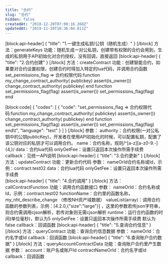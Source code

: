 ```yaml
---
title: "合约"
slug: "合约"
hidden: false
createdAt: "2018-12-20T07:00:16.268Z"
updatedAt: "2019-11-20T10:36:04.811Z"
---
```

[block:api-header]
{
  "title": "1.一键生成私钥/公钥（随机生成）"
}
[/block]
方法：generateKeys
功能：随机生成一对公私钥，创建带有权限的合约会用到，生成的私钥用于API初始化对合约授权，没有回调，直接返回
[block:api-header]
{
  "title": "2.合约创建"
}
[/block]
方法：createContract
功能：创建智能合约，如果要对合约设置权限，创建合约时得加入特定的lua代码，并调用合约函数set_permissions_flag => 合约权限代码:function my_change_contract_authority( publickey) assert(is_owner()) change_contract_authority( publickey) end function set_permissions_flag(flag) assert(is_owner()) set_permissions_flag(flag) end	


[block:code]
{
  "codes": [
    {
      "code": "set_permissions_flag => 合约权限代码:function my_change_contract_authority( publickey) assert(is_owner()) change_contract_authority( publickey) end function set_permissions_flag(flag) assert(is_owner()) set_permissions_flag(flag) end\t",
      "language": "text"
    }
  ]
}
[/block]
参数：
authority：合约权限(一对公私钥中的公钥publicKey)，开发者在使用API初始化的时候，可以配置私钥，配置了该公钥对应的私钥才可以调用合约。
name：合约名称，规则/^[a-z][a-z0-9\.-]{4,}/
data：合约lua代码
onlyGetFee：设置只返回本次操作所需手续费	
callback：见统一API说明
[block:api-header]
{
  "title": "3.合约更新"
}
[/block]
方法：updateContract
功能：更新合约代码
参数：
nameOrId合约名称或Id，示例：contract.test02
data：合约lua代码
onlyGetFee：设置只返回本次操作所需手续费	
[block:api-header]
{
  "title": "4.合约调用"
}
[/block]
方法：callContractFunction
功能：调用合约函数接口	
参数：
nameOrId：合约名称或Id，示例：contract.test02
functionName：合约里的函数名称，my_nht_describe_change （修改NH资产域数据）
valueList(array)：调用合约函数的参数列表，示例：[4.2.0,{"size":"large"}] ，这里的参数若传json字符串，则合约需调用cjson解析，若传对象则无需cjson解析
runtime：运行合约函数的时间(单位毫秒)，默认为5
onlyGetFee：设置只返回本次操作所需手续费	默认为false
callback：回调函数
[block:api-header]
{
  "title": "5.查询合约信息"
}
[/block]
方法：queryContract
功能：查询合约信息数据
参数：
nameOrId：合约名字或Id
callback：回调函数
[block:api-header]
{
  "title": "6.查询账户合约数据"
}
[/block]
方法：queryAccountContractData
功能：查询账户合约里产生数据
参数：
account：账户名或账户Id
contractNameOrId：合约名字或Id
callback：回调函数